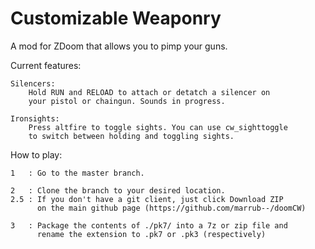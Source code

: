 Customizable Weaponry
======

A mod for ZDoom that allows you to pimp your guns.

Current features:

	Silencers:
		Hold RUN and RELOAD to attach or detatch a silencer on
		your pistol or chaingun. Sounds in progress.
	
	Ironsights:
		Press altfire to toggle sights. You can use cw_sighttoggle
		to switch between holding and toggling sights.

How to play:

	1	: Go to the master branch.

	2	: Clone the branch to your desired location.
	2.5	: If you don't have a git client, just click Download ZIP
		  on the main github page (https://github.com/marrub--/doomCW)

	3	: Package the contents of ./pk7/ into a 7z or zip file and
		  rename the extension to .pk7 or .pk3 (respectively)